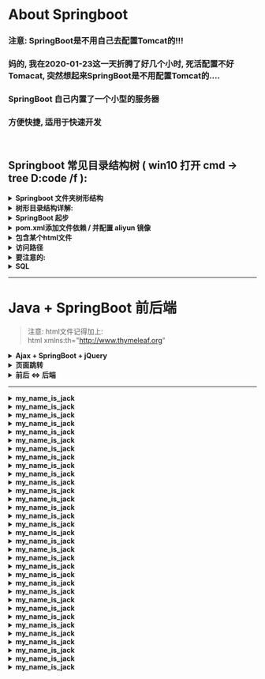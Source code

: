 # About Springboot
### 注意: SpringBoot是不用自己去配置Tomcat的!!!
### 妈的, 我在2020-01-23这一天折腾了好几个小时, 死活配置不好Tomacat, 突然想起来SpringBoot是不用配置Tomcat的....
### SpringBoot 自己内置了一个小型的服务器
### 方便快捷, 适用于快速开发


```  


```


## Springboot 常见目录结构树 ( win10 打开 cmd -> tree D:code  /f ):
<details>
<summary><b> Springboot 文件夹树形结构 </b></summary>

```  

├─demo-2
│  │  pom.xml
│  │
│  └─src
│      ├─main
│      │  ├─java
│      │  │  └─com
│      │  │      └─example
│      │  │          └─demo
│      │  │              │  DemoApplication.java
│      │  │              │
│      │  │              ├─bean
│      │  │              │      Major.java
│      │  │              │      Student.java
│      │  │              │      User.java
│      │  │              │
│      │  │              ├─controller
│      │  │              │      MajorController.java
│      │  │              │      StudentController.java
│      │  │              │      UserLoginController.java
│      │  │              │
│      │  │              ├─dao
│      │  │              │      MajorDao.java
│      │  │              │      StudentDao.java
│      │  │              │      UserLoginDao.java
│      │  │              │
│      │  │              └─service
│      │  │                  │  MajorService.java
│      │  │                  │  StudentService.java
│      │  │                  │  UserLoginService.java
│      │  │                  │
│      │  │                  └─impl
│      │  │                          MajorImpl.java
│      │  │                          StudentImpl.java
│      │  │                          UserLoginImpl.java
│      │  │
│      │  └─resources
│      │          application.properties
│      │
│      └─test
│          └─java
│              └─com
│                  └─example
│                      └─demo
│                              DemoApplicationTests.java





├─spring-boot-web-thymeleaf
│  │  pom.xml
│  │
│  └─src
│      ├─main
│      │  ├─java
│      │  │  └─demo
│      │  │      └─springboot
│      │  │          │  WebApplication.java
│      │  │          │
│      │  │          ├─domain
│      │  │          │      Book.java
│      │  │          │
│      │  │          ├─service
│      │  │          │  │  BookService.java
│      │  │          │  │
│      │  │          │  └─impl
│      │  │          │          BookServiceImpl.java
│      │  │          │
│      │  │          └─web
│      │  │                  BookController.java
│      │  │
│      │  └─resources
│      │      │  application.properties
│      │      │
│      │      ├─static
│      │      │  ├─css
│      │      │  │      default.css
│      │      │  │
│      │      │  └─images
│      │      │          favicon.ico
│      │      │
│      │      └─templates
│      │              bookForm.html
│      │              bookList.html
│      │
│      └─test
│          └─java
│              └─demo
│                  └─springboot
│                          WebApplicationTests.java


```
</details>







<details>
<summary><b>树形目录结构详解: </b></summary>

```  


├─demo-2
│  │  pom.xml
│  │
│  └─src
│      ├─main
│      │  ├─java
│      │  │  └─com
│      │  │      └─example
│      │  │          └─demo
│      │  │              │  DemoApplication.java   [启动类 run ]
                                        public static void main(String[] args) {
                                                SpringApplication.run(DemoApplication.class, args);
                                        }
│      │  │              │
│      │  │              ├─bean   [bean类(也叫Entity)]
│      │  │              │      User.java
                                            private int user_id;
                                            private String user_name;
                                            private String password;

                                            public User(){}

                                            public User(String user_name, String password) {
                                                this.user_name = user_name;
                                                this.password = password;
                                            }      
│      │  │              │
│      │  │              ├─controller   [ controller 控制类]
│      │  │              │      StudentController.java
                                          @GetMapping("/getAll")
                                          public List<Student> getAll(){
                                              return studentService.findAll();
                                          }

                                          @GetMapping("/get/{name}")
                                          public Student getByName(@PathVariable String name){
                                              return studentService.searchByName(name);
                                          }
│      │  │              │
│      │  │              ├─dao   [dao类 与数据库互动]
│      │  │              │      StudentDao.java
                                    @Query("select s from Student s where s.stu_name=?1")
                                    Student searchByName(String name);
│      │  │              │
│      │  │              └─service   [service类]
│      │  │                  │  StudentService.java
                                    public interface StudentService {
                                            //根据姓名查找
                                            Student searchByName(String name);  
                                    }
│      │  │                  │
│      │  │                  └─impl   [实现类]
│      │  │                         StudentImpl.java
                                        @Autowired
                                        StudentDao studentDao;

                                        @Override
                                        public Student searchByName(String name) {
                                            return studentDao.searchByName(name);
                                        }    
│      │  │
│      │  └─resources   [资源文件夹]
│      │       application.properties   [配置文件]
                            spring.datasource.url=jdbc:mysql://localhost:3306/mysql?serverTimezone=UTC&useUnicode=true&characterEncoding=utf-8&useSSL=false
                            spring.datasource.username=root
                            spring.datasource.password=root

                            spring.datasource.driver-class-name=com.mysql.jdbc.Driver
                            spring.jpa.properties.hibernate.hbm2ddl.auto=none
│      │      ├─static   [静态文件 css js pic等]
│      │      │  ├─css
│      │      │  │      default.css
│      │      │  │
│      │      │  └─images
│      │      │          favicon.ico
│      │      │
│      │      └─templates   [html]
│      │              bookForm.html
│      │              bookList.html                            
│      │
│      └─test
│          └─java
│              └─com
│                  └─example
│                      └─demo
│                              DemoApplicationTests.java



```
</details>








































<details>
<summary><b> SpringBoot 起步 </b></summary>

```  

官方网站下载配置包:
https://start.spring.io/

用 idea 打开, 记得配置 maven 镜像
idea -> settings -> maven


在 src/main/java 下面 新建:
     controller(控制层) , Dao(放 mapper 映射文件) , POJO(实体类 bean) , Tools(常用的工具) 四个包

     



然后:
添加 controller:

import org.springframework.stereotype.Controller;
import org.springframework.ui.Model;
import org.springframework.web.bind.annotation.RequestMapping;
import org.springframework.web.bind.annotation.RequestMethod;
/**
 *  index
 */
@Controller
public class index_controller {

    @RequestMapping(value="/", method= RequestMethod.GET   )
    public String TEST(Model model){
        System.out.println("TEST");
//        String path = "src/main/java/com/hehe/Article/";
//        model.addAttribute("result" , path);
        return "TEST.html";
    }
    
}




然后:
在 src\main\resources\ 文件夹下面新建一个 templates 文件夹 , 用来存放 *.html 的web文件
在 src\main\resources\ 文件夹下面新建一个 static    文件夹,  用来放 CSS js pic 等静态资源

随便找一张图片放在 static 里面, 用来测试静态资源是否可以正常访问
新建 TEST.html 放在 templates 文件夹里面 , 里面随便写一点内容, 显示刚才找的那张图片

~ 注意: 
    static 里面的静态资源更新的时候, 需要重启服务器, 不然没办法及时更新
    templates 是固定写法, 不能随便乱写 ~
    如果死活还是访问不到 static 下面的静态资源 , 比如图片类文件, 不是代码写的不对, 尝试把项目彻底关闭, 删除target文件夹
    target文件夹存放的是编译后的文件, 也就是说, 会有缓存, 导致静态资源刷新不及时
    然后, 重新编译一遍
    然后打开浏览器, 就可以正常访问静态图片文件了


在 idea 中使用快捷键更新数据:
    Ctrl + F5  重启服务器
    Ctrl + shift + F9 更新前端 web 页面的数据(后台 Java 文件变动还是要 Ctrl + F5  重启服务器的)







然后:
配置 application.properties 

# ####################################################################
# 端口号
server.port=8088

# 编码字符
server.tomcat.uri-encoding=UTF-8

# 数据库的驱动 , 数据库 , 用户名, 密码
spring.datasource.driver-class-name=com.mysql.cj.jdbc.Driver
spring.datasource.url=jdbc:mysql://localhost:3306/xxxxxxxxx?useUnicode=true&characterEncoding=UTF-8&serverTimezone=UTC
spring.datasource.username=root
spring.datasource.password=root

# 静态资源的 路径
spring.mvc.static-path-pattern=/**

# 开发时关闭缓存,不然没法看到实时页面
spring.thymeleaf.cache=false







然后:
找到:
src/main/java/com/AAA/Dictionary/DictionaryApplication.java
这个类, 运行它
    因为 SpringBoot 自带了一个微型的服务器, 所以不用像以前那样自己去配置 Tomcat 服务器了
运行它, 就是启动服务器了

然后打开浏览器访问:   
    http://localhost:8088









```
</details>





<details>
<summary><b>pom.xml添加文件依赖 / 并配置 aliyun 镜像</b></summary>

```  	

    <parent>
        <groupId>org.springframework.boot</groupId>
        <artifactId>spring-boot-starter-parent</artifactId>
        <version>2.2.4.RELEASE</version>
        <relativePath/> <!-- lookup parent from repository -->
    </parent>



    <groupId>YXB__YXB__YXB</groupId>
    <artifactId>translate</artifactId>
    <version>2.2.4.RELEASE</version>







    <dependencies>

        <!--               Spring 家族                      -->
        <dependency>
            <groupId>org.springframework.boot</groupId>
            <artifactId>spring-boot-starter-web</artifactId>
        </dependency>

        <dependency>
            <groupId>org.mybatis.spring.boot</groupId>
            <artifactId>mybatis-spring-boot-starter</artifactId>
            <version>2.1.1</version>
        </dependency>

        <dependency>
            <groupId>org.springframework.boot</groupId>
            <artifactId>spring-boot-starter-thymeleaf</artifactId>
        </dependency>        

        <dependency>
            <groupId>org.springframework.boot</groupId>
            <artifactId>spring-boot-starter-test</artifactId>
            <scope>test</scope>
            <exclusions>
                <exclusion>
                    <groupId>org.junit.vintage</groupId>
                    <artifactId>junit-vintage-engine</artifactId>
                </exclusion>
            </exclusions>
        </dependency>






        <!--                      other                           -->
        <dependency>
            <groupId>org.apache.httpcomponents</groupId>
            <artifactId>httpclient</artifactId>
            <version>4.5.5</version>
        </dependency>

        <!-- https://mvnrepository.com/artifact/javazoom/jlayer -->
        <dependency>
            <groupId>javazoom</groupId>
            <artifactId>jlayer</artifactId>
            <version>1.0.1</version>
        </dependency>

        <dependency>
            <groupId>com.h2database</groupId>
            <artifactId>h2</artifactId>
            <scope>runtime</scope>
        </dependency>

        <dependency>
            <groupId>org.mybatis</groupId>
            <artifactId>mybatis</artifactId>
            <version>3.4.5</version>
        </dependency>

        <dependency>
            <groupId>junit</groupId>
            <artifactId>junit</artifactId>
            <version>4.11</version>
        </dependency>

        <dependency>
            <groupId>mysql</groupId>
            <artifactId>mysql-connector-java</artifactId>
            <version>8.0.12</version>
        </dependency>

        <dependency>
            <groupId>org.apache.logging.log4j</groupId>
            <artifactId>log4j-core</artifactId>
            <version>2.8.2</version>
        </dependency>




         <!--     JSON      -->

        <dependency>
            <groupId>org.jsoup</groupId>
            <artifactId>jsoup</artifactId>
            <version>1.10.2</version>
        </dependency>

        <dependency>
            <groupId>com.alibaba</groupId>
            <artifactId>fastjson</artifactId>
            <version>1.2.58</version>
        </dependency>

        <dependency>
            <groupId>com.fasterxml.jackson.core</groupId>
            <artifactId>jackson-databind</artifactId>
            <version>2.9.5</version>
        </dependency>       

        <dependency>
            <groupId>com.google.code.gson</groupId>
            <artifactId>gson</artifactId>
            <version>2.8.1</version>
        </dependency>

        <dependency>
            <groupId>org.json</groupId>
            <artifactId>json</artifactId>
            <version>20160810</version>
        </dependency>

    </dependencies>





    <repositories>

        <repository>
            <id>aliyun</id>
            <name>aliyun</name>
            <url>http://maven.aliyun.com/nexus/content/groups/public</url>
        </repository>

    </repositories>





    <build>
        <plugins>
            <plugin>
                <groupId>org.springframework.boot</groupId>
                <artifactId>spring-boot-maven-plugin</artifactId>
            </plugin>
        </plugins>
    </build>

```
</details>







































<details>
<summary><b> 包含某个html文件  </b></summary>

```  

规范: 
    包含某个 html 文件时候, 不要把 JavaScript 一起写进去, 
    虽然 html CSS 是公用的, 
    但是 交互逻辑可能不一样, 
        比如访问 url ,
        显示/隐藏某个节点,
        跳转到不同的网页
        ...
    都是不同的页面, 有着不同的交互逻辑,
    所以不要把 JavaScript 写进去



<style>
    写 CSS 样式表文件, 内容略...
</style>

<div class="container">
    写正文 , 内容略...
</div>

<script>
    JavaScript脚本, 内容略...
</script>

不需要加什么 body啊, title啊, 什么的

在 SpringBoot 的 thymeleaf 中, 添加这句代码, 表示包含 另一个 html
<div th:replace="/common_html/one.html"></div>
注意:
    1 路径问题
    2 要放在 templates 文件夹下面, 这是 spring 框架专属放 html 文件的地方 , 
      不要放在 static 里面去了, 那是放静态文件的 (就是 CSS , JavaScript , pic ... 之类的)



```
</details>





























<details>
<summary><b>访问路径</b></summary>

```  
静态资源一定要放在 src\main\resources\static 下面, 不要没办法访问

而且一定要 重启 springBoot 服务器 , 不然静态资源没办法更新 ( 在idea下快捷键是: Ctrl + F5 )

配置文件:
application.properties:
spring.mvc.static-path-pattern=/**

html引用:
<script src="/Remember_words/Last_Next_Words.js"></script>

src\main\resources\static\Remember_words\Last_Next_Words.js


```
</details>



















<details>
<summary><b>要注意的:</b></summary>

```  

注意:   在 Controller 里面注入 POJO 的时候
        有几个 POJO , 就在上面写几个 @Autowired
        不然会注入失败

@Controller
@RequestMapping(value="/Remember_word_Controller")
public class Remember_words_Controller {

    @Autowired
    private Dao dao;

    @Autowired
    private PhraseDao phraseDao;

```
</details>




















<details>
<summary><b>SQL</b></summary>

```  

    像这种, 返回的是一个集合(list 接收返回的数据)
    @Select("SELECT * FROM words_warehouse")
    List<Words_Warehouse> getAll();


    像这种, 返回的只是一个 Java 对象
    @Select("SELECT * FROM words_warehouse WHERE word = #{word}")
    Words_Warehouse getOne(String word);

    改 返回一个 int 数据, 意思是, 修改成功了 X 条
    @Update(" UPDATE `words_warehouse` SET `status`='very_familiar_with' WHERE word= #{english_word};")
    int really_remember(String english_word);

    增
    @Insert("INSERT INTO words_warehouse(words_warehousename) VALUES(#{words_warehouseName})")
    void insert(Words_Warehouse words_warehouse);

    删
    @Delete("DELETE FROM words_warehouse WHERE word =#{word}")
    void delete(Integer word);

```
</details>























































































---
# Java + SpringBoot 前后端
> 注意:  html文件记得加上:   
> html xmlns:th="http://www.thymeleaf.org"

<details>
<summary><b> Ajax + SpringBoot + jQuery </b></summary>

```  

jQuery 中 Ajax 中 dataType 有哪些类型

”xml”: 返回 XML 文档，可用 jQuery 处理
”html”: 返回纯文本 HTML 信息；包含的 script 标签会在插入 dom 时执行
”script”:  返回纯文本 JavaScript 代码。不会自动缓存结果。除非设置了 “cache” 参数。
            注意：在远程请求时(不在同一个域下)，所有 POST 请求都将转为 GET 请求。（因为将使用 DOM 的 script标签来加载）
”json”: 返回 JSON 数据 
”jsonp”: JSONP 格式。使用 JSONP 形式调用函数时，如 “myurl?callback=?” jQuery 将自动替换 ? 为正确的函数名，以执行回调函数
”text”: 返回纯文本字符串



               前端 Ajax
//params.XX必须与 Spring Mvc controller中的参数名称一致 , 否则在controller中使用@RequestParam绑定
var params = {};
params.Familiar = "YXB----YXB---YXB...";

$.ajax({
    async:false,
    type: "POST",
    url: "/Make_word_Familiar/index",         // 路径
    data:params,
    dataType:"json", -> 注意返回类型
    success:function(data){
            alert(data.result);
            params = data;
    },
    error:function(data){
        // alert(data.result);
    }
});
return params;    
需要把 data 赋值给 params, 再去返回值, 不然直接 return data 是没有作用的



                后端 Java
@Controller
@RequestMapping(value="/Make_word_Familiar")
public class Make_word_Familiar {
    
    // 注入 Dao 层
    @Autowired
    private PhraseDao phraseDao;

    @RequestMapping(value="/index", method= RequestMethod.POST   前端是 GET请求 还是 POST ??   )
    @ResponseBody           //此注解不能省略 否则ajax无法接受返回值
    public void update(String Familiar){            --> 必须和上面的 params.Familiar 保持一致, 不然没办法取值
        System.out.println(Familiar);
    }
}


=====================================================================================================   

    @RequestMapping(value="/Get_Random_phrase", method= RequestMethod.GET  前端是 GET请求 还是 POST ??  )
    @ResponseBody           //此注解不能省略 否则ajax无法接受返回值
    public List<Phrase> Get_Random_phrase(Model model) {
        List<Phrase> result =  phraseDao.get_Phrase_Random();
        model.addAttribute("result" , result);
        return result;
    }


```
</details>
















<details>
<summary><b> 页面跳转 </b></summary>

```  

@Controller
@RequestMapping(value="/Collected_word")
public class Collected_word {
    
    @RequestMapping(value="/index", method= RequestMethod.GET   前端是 GET请求 还是 POST ??   )
    // @ResponseBody                    --> 网页跳转, 就不要加 @ResponseBody, 否则就会返回 /Collected_word/Collected_word.html 这个字符串
    public String index(){                              
        return "/Collected_word/Collected_word.html";
    }
}

单纯页面跳转, 就不要加: @ResponseBody  , 不然会直接返回数据, 而不是直接跳转页面


```
</details>
















<details>
<summary><b> 前后 <=> 后端 </b></summary>

```  

前端传递数据

前端
    <form action="/file/test3" method="GET">
        <input type="text" class="form-control" placeholder="Text input" name="username">
        <input class="btn btn-danger" type="submit" value="提交"/>
        <input type="reset" value="重置"/>
    </form>

后端
    @Controller
    @RequestMapping(value="/file")
    public class Article_list_Controller {

        @ResponseBody
        @RequestMapping(value="/test3",method=RequestMethod.GET)
        public String add(HttpServletRequest request, HttpServletResponse response){

            System.err.println(request.getParameter("username"));

            return null;
        }    





或者访问地址:    
    http://localhost:8081/Get_word/bbb?qq=11111111111111111111111

后端用  request.getParameter("qq") 来接收:
   @ResponseBody
    @RequestMapping(value="/bbb",method= RequestMethod.GET   前端是 GET请求 还是 POST ??   )
    public String add(HttpServletRequest request, HttpServletResponse response){
        System.err.println(request.getParameter("qq"));
        return null;
    }






=====================================================================================================





后端接收数据:


@Controller
@RequestMapping(value="/Collected_word")
public class Collected_word {

    @RequestMapping(value="/index", method= RequestMethod.GET  前端是 GET请求 还是 POST ??  )
    public String index(Model model){
        List<Tb_word> tb_words = otherDao.Get_Collected_word();
        model.addAttribute("result" , tb_words);
        return "/Collected_word/Collected_word.html";
    }
}



注意:  不要忘了 :
        <script th:inline="javascript">  
        html文件的头 <html xmlns:th="http://www.thymeleaf.org">


前端接收后端传过来的数据:
前端取值 (在 thymeleaf 中使用 JavaScript 获取后台传到前台的值):
    <script th:inline="javascript">
        var results = [[${result}]];
        console.log(results);
    </script>



html循环遍历的方式 iterStat 可以获取序号索引:
        <tr  th:each="result , iterStat : ${result}">
            <td th:text="${iterStat.index} ">序号</td>
            <td th:text="${result.phrase} ">短句</td>
            <td th:text="${result.chinese_meaning} ">中文意思</td>
            <td  th:text="${result.word}" >单词</td>
        </tr>

注意:
thymeleaf 之 th:each迭代循环
th:each属性用于迭代循环，语法：th:each="obj,iterStat:${objList}"
迭代对象可以是java.util.List,java.util.Map,数组等;

iterStat称作状态变量，属性有：
    index:当前迭代对象的index（从0开始计算）
    count: 当前迭代对象的index(从1开始计算)
    size:被迭代对象的大小
    current:当前迭代变量
    even/odd:布尔值，当前循环是否是偶数/奇数（从0开始计算）
    first:布尔值，当前循环是否是第一个
    last:布尔值，当前循环是否是最后一个







简单取值:
后端:
    @GetMapping("/message")
    public String getMessage(Model model){
        model.addAttribute("message","This is your message");
        return "index";
    }

前端:    
    <p th:text="#{message}">default message</p>










前端取值:
jQuery方式遍历后端传过来的数据  ( thymeleaf可以用 ):

    后端 springboot 逻辑:
        List<Tb_word> tb_words = mapper.Get_Today_word("2020-02-09");
        model.addAttribute("result" , tb_words);
        return "index.html";
        
    然后前端 JavaScript 取传过来的值 :
        var result = [[${result}]];
        console.log(result);    

    然后前端html写好模板 ( interStat  系统自带 ):
        <div th:each="result, interStat : ${result}">
            <h1 th:text="${interStat.index}"></h1>
            <h1 th:text="${result.word}"></h1>
        </div>


注意:  前端 JavaScript 不要忘了 :
        <script th:inline="javascript">  
        html文件的头 <html xmlns:th="http://www.thymeleaf.org">



前端取值: 
    循环遍历渲染:
    可以考虑用 Vue 


遍历键值对:
前提是 result_json 也必须是键值对 hashmap
<div id="Article_content">
    <div  v-for="key , value in result_json">
        <h1>{{key}}</h1>
        <h1>{{value}}</h1>
    </div>
</div>

new Vue({
    el: '#Article_content',
    data: {
        result_json: result_json
    }
});




```
</details>





















































---


<details>
<summary><b>my_name_is_jack</b></summary>

```  

```
</details>





<details>
<summary><b>my_name_is_jack</b></summary>

```  

```
</details>





<details>
<summary><b>my_name_is_jack</b></summary>

```  

```
</details>





<details>
<summary><b>my_name_is_jack</b></summary>

```  

```
</details>





<details>
<summary><b>my_name_is_jack</b></summary>

```  

```
</details>





<details>
<summary><b>my_name_is_jack</b></summary>

```  

```
</details>





<details>
<summary><b>my_name_is_jack</b></summary>

```  

```
</details>





<details>
<summary><b>my_name_is_jack</b></summary>

```  

```
</details>





<details>
<summary><b>my_name_is_jack</b></summary>

```  

```
</details>





<details>
<summary><b>my_name_is_jack</b></summary>

```  

```
</details>





<details>
<summary><b>my_name_is_jack</b></summary>

```  

```
</details>





<details>
<summary><b>my_name_is_jack</b></summary>

```  

```
</details>





<details>
<summary><b>my_name_is_jack</b></summary>

```  

```
</details>





<details>
<summary><b>my_name_is_jack</b></summary>

```  

```
</details>





<details>
<summary><b>my_name_is_jack</b></summary>

```  

```
</details>





<details>
<summary><b>my_name_is_jack</b></summary>

```  

```
</details>





<details>
<summary><b>my_name_is_jack</b></summary>

```  

```
</details>





<details>
<summary><b>my_name_is_jack</b></summary>

```  

```
</details>





<details>
<summary><b>my_name_is_jack</b></summary>

```  

```
</details>





<details>
<summary><b>my_name_is_jack</b></summary>

```  

```
</details>





<details>
<summary><b>my_name_is_jack</b></summary>

```  

```
</details>





<details>
<summary><b>my_name_is_jack</b></summary>

```  

```
</details>





<details>
<summary><b>my_name_is_jack</b></summary>

```  

```
</details>





<details>
<summary><b>my_name_is_jack</b></summary>

```  

```
</details>





<details>
<summary><b>my_name_is_jack</b></summary>

```  

```
</details>





<details>
<summary><b>my_name_is_jack</b></summary>

```  

```
</details>





<details>
<summary><b>my_name_is_jack</b></summary>

```  

```
</details>





<details>
<summary><b>my_name_is_jack</b></summary>

```  

```
</details>





<details>
<summary><b>my_name_is_jack</b></summary>

```  

```
</details>





<details>
<summary><b>my_name_is_jack</b></summary>

```  

```
</details>





<details>
<summary><b>my_name_is_jack</b></summary>

```  

```
</details>





<details>
<summary><b>my_name_is_jack</b></summary>

```  

```
</details>





<details>
<summary><b>my_name_is_jack</b></summary>

```  

```
</details>








































